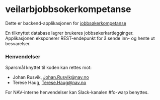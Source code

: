 # veilarbjobbsokerkompetanse

Dette er backend-applikasjonen for [jobbsøkerkompetanse](https://github.com/navikt/jobbsokerkompetanse)

En tilknyttet database lagrer brukeres jobbsøkerkartlegginger.
Applikasjonen eksponerer REST-endepunkt for å sende inn- og hente ut besvarelser.

### Henvendelser
Spørsmål knyttet til koden kan rettes mot:
 
* Johan Rusvik, Johan.Rusvik@nav.no
* Terese Haug, Terese.Haug@nav.no

For NAV-interne henvendelser kan Slack-kanalen #fo-warp benyttes.

